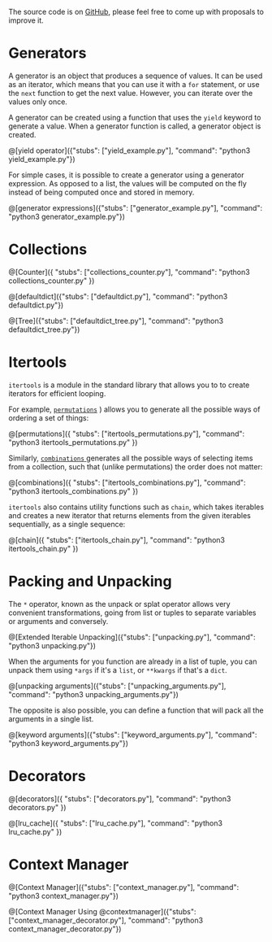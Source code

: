 The source code is on [GitHub](https://github.com/CodinGame/python-template), please feel free to come up with proposals to improve it.

# Generators

A generator is an object that produces a sequence of values. It can be used as an iterator, which means that you can use it with a `for` statement, or use the `next` function to get the next value. However, you can iterate over the values only once.

A generator can be created using a function that uses the `yield` keyword to generate a value. When a generator function is called, a generator object is created.

@[yield operator]({"stubs": ["yield_example.py"], "command": "python3 yield_example.py"})

For simple cases, it is possible to create a generator using a generator expression. As opposed to a list, the values will be computed on the fly instead of being computed once and stored in memory.

@[generator expressions]({"stubs": ["generator_example.py"], "command": "python3 generator_example.py"})

# Collections

@[Counter]({ "stubs": ["collections_counter.py"], "command": "python3 collections_counter.py" })

@[defaultdict]({"stubs": ["defaultdict.py"], "command": "python3 defaultdict.py"})

@[Tree]({"stubs": ["defaultdict_tree.py"], "command": "python3 defaultdict_tree.py"})

# Itertools

`itertools` is a module in the standard library that allows you to to create iterators for efficient looping.

For example, [`permutations`](https://docs.python.org/3/library/itertools.html#itertools.permutations) ) allows you to generate all the possible ways of ordering a set of things:

@[permutations]({ "stubs": ["itertools_permutations.py"], "command": "python3 itertools_permutations.py" })

Similarly, [`combinations` ](https://docs.python.org/3/library/itertools.html#itertools.combinations) generates all the possible ways of selecting items from a collection, such that (unlike permutations) the order does not matter:

@[combinations]({ "stubs": ["itertools_combinations.py"], "command": "python3 itertools_combinations.py" })

`itertools` also contains utility functions such as `chain`, which takes iterables and creates a new iterator that returns elements from the given iterables sequentially, as a single sequence:

@[chain]({ "stubs": ["itertools_chain.py"], "command": "python3 itertools_chain.py" })

# Packing and Unpacking

The `*` operator, known as the unpack or splat operator allows very convenient transformations, going from list or tuples to separate variables or arguments and conversely.

@[Extended Iterable Unpacking]({"stubs": ["unpacking.py"], "command": "python3 unpacking.py"})

When the arguments for you function are already in a list of tuple, you can unpack them using `*args` if it's a `list`, or `**kwargs` if that's a `dict`.

@[unpacking arguments]({"stubs": ["unpacking_arguments.py"], "command": "python3 unpacking_arguments.py"})

The opposite is also possible, you can define a function that will pack all the arguments in a single list.

@[keyword arguments]({"stubs": ["keyword_arguments.py"], "command": "python3 keyword_arguments.py"})

# Decorators

@[decorators]({ "stubs": ["decorators.py"], "command": "python3 decorators.py" })

@[lru_cache]({ "stubs": ["lru_cache.py"], "command": "python3 lru_cache.py" })

# Context Manager

@[Context Manager]({"stubs": ["context_manager.py"], "command": "python3 context_manager.py"})

@[Context Manager Using @contextmanager]({"stubs": ["context_manager_decorator.py"], "command": "python3 context_manager_decorator.py"})
